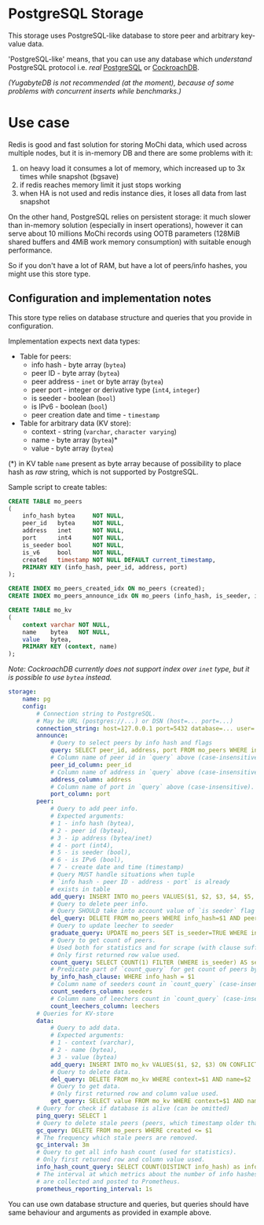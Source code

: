 # PostgreSQL Storage

This storage uses PostgreSQL-like database to store peer and arbitrary key-value data.

'PostgreSQL-like' means, that you can use any database which _understand_ PostgreSQL protocol
i.e. _real_ [PostgreSQL](https://www.postgresql.org) or [CockroachDB](https://www.cockroachlabs.com).

_(YugabyteDB is not recommended (at the moment), because of some problems with
concurrent inserts while benchmarks.)_

# Use case

Redis is good and fast solution for storing MoChi data, which used across multiple nodes,
but it is in-memory DB and there are some problems with it:

1. on heavy load it consumes a lot of memory, which increased up to 3x times while snapshot (bgsave)
2. if redis reaches memory limit it just stops working
3. when HA is not used and redis instance dies, it loses all data from last snapshot

On the other hand, PostgreSQL relies on persistent storage:
it much slower than in-memory solution (especially in insert operations),
however it can serve about 10 millions MoChi records using OOTB parameters
(128MiB shared buffers and 4MiB work memory consumption)
with suitable enough performance.

So if you don't have a lot of RAM, but have a lot of peers/info hashes,
you might use this store type.

## Configuration and implementation notes

This store type relies on database structure and queries that
you provide in configuration.

Implementation expects next data types:

* Table for peers:
	* info hash - byte array (`bytea`)
	* peer ID - byte array (`bytea`)
	* peer address - `inet` or byte array (`bytea`)
	* peer port - integer or derivative type (`int4`, `integer`)
	* is seeder - boolean (`bool`)
	* is IPv6 - boolean (`bool`)
	* peer creation date and time - `timestamp`
* Table for arbitrary data (KV store):
	* context - string (`varchar`, `character varying`)
	* name - byte array (`bytea`)*
	* value - byte array (`bytea`)

(*) in KV table `name` present as byte array because of possibility
to place hash as _raw_ string, which is not supported by PostgreSQL.

Sample script to create tables:

```sql
CREATE TABLE mo_peers
(
    info_hash bytea     NOT NULL,
    peer_id   bytea     NOT NULL,
    address   inet      NOT NULL,
    port      int4      NOT NULL,
    is_seeder bool      NOT NULL,
    is_v6     bool      NOT NULL,
    created   timestamp NOT NULL DEFAULT current_timestamp,
    PRIMARY KEY (info_hash, peer_id, address, port)
);

CREATE INDEX mo_peers_created_idx ON mo_peers (created);
CREATE INDEX mo_peers_announce_idx ON mo_peers (info_hash, is_seeder, is_v6);

CREATE TABLE mo_kv
(
    context varchar NOT NULL,
    name    bytea   NOT NULL,
    value   bytea,
    PRIMARY KEY (context, name)
);
```

_Note: CockroachDB currently does not support index
over `inet` type, but it is possible to use `bytea` instead._

```yaml
storage:
    name: pg
    config:
        # Connection string to PostgreSQL.
        # May be URL (postgres://...) or DSN (host=... port=...)
        connection_string: host=127.0.0.1 port=5432 database=... user=...
        announce:
            # Query to select peers by info hash and flags
            query: SELECT peer_id, address, port FROM mo_peers WHERE info_hash=$1 AND is_seeder=$2 AND is_v6=$3 LIMIT $4
            # Column name of peer id in `query` above (case-insensitive). 
            peer_id_column: peer_id
            # Column name of address in `query` above (case-insensitive).
            address_column: address
            # Column name of port in `query` above (case-insensitive).
            port_column: port
        peer:
            # Query to add peer info.
            # Expected arguments: 
            # 1 - info hash (bytea), 
            # 2 - peer id (bytea), 
            # 3 - ip address (bytea/inet)
            # 4 - port (int4), 
            # 5 - is seeder (bool), 
            # 6 - is IPv6 (bool), 
            # 7 - create date and time (timestamp)
            # Query MUST handle situations when tuple 
            # `info hash - peer ID - address - port` is already 
            # exists in table
            add_query: INSERT INTO mo_peers VALUES($1, $2, $3, $4, $5, $6, $7) ON CONFLICT (info_hash, peer_id, address, port) DO UPDATE SET created = EXCLUDED.created, is_seeder = EXCLUDED.is_seeder
            # Query to delete peer info.
            # Query SHOULD take into account value of `is seeder` flag
            del_query: DELETE FROM mo_peers WHERE info_hash=$1 AND peer_id=$2 AND address=$3 AND port=$4 AND is_seeder=$5
            # Query to update leecher to seeder
            graduate_query: UPDATE mo_peers SET is_seeder=TRUE WHERE info_hash=$1 AND peer_id=$2 AND address=$3 AND port=$4 AND NOT is_seeder
            # Query to get count of peers.
            # Used both for statistics and for scrape (with clause suffix, see next).
            # Only first returned row value used.
            count_query: SELECT COUNT(1) FILTER (WHERE is_seeder) AS seeders, COUNT(1) FILTER (WHERE NOT is_seeder) AS leechers FROM mo_peers
            # Predicate part of `count_query` for get count of peers by info hash
            by_info_hash_clause: WHERE info_hash = $1
            # Column name of seeders count in `count_query` (case-insensitive).
            count_seeders_column: seeders
            # Column name of leechers count in `count_query` (case-insensitive).
            count_leechers_column: leechers
        # Queries for KV-store
        data:
            # Query to add data.
            # Expected arguments: 
            # 1 - context (varchar), 
            # 2 - name (bytea), 
            # 3 - value (bytea)
            add_query: INSERT INTO mo_kv VALUES($1, $2, $3) ON CONFLICT (context, name) DO NOTHING
            # Query to delete data.
            del_query: DELETE FROM mo_kv WHERE context=$1 AND name=$2
            # Query to get data.
            # Only first returned row and column value used.
            get_query: SELECT value FROM mo_kv WHERE context=$1 AND name=$2
        # Query for check if database is alive (can be omitted)
        ping_query: SELECT 1
        # Query to delete stale peers (peers, which timestamp older than provided argument)
        gc_query: DELETE FROM mo_peers WHERE created <= $1
        # The frequency which stale peers are removed.
        gc_interval: 3m
        # Query to get all info hash count (used for statistics).
        # Only first returned row and column value used.
        info_hash_count_query: SELECT COUNT(DISTINCT info_hash) as info_hashes FROM mo_peers
        # The interval at which metrics about the number of info hashes and peers
        # are collected and posted to Prometheus.
        prometheus_reporting_interval: 1s
```

You can use own database structure and queries, but queries should have
same behaviour and arguments as provided in example above.
